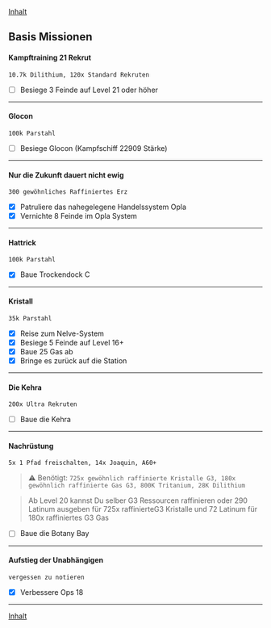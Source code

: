 [Inhalt](README.md#inhalt)

## Basis Missionen

#### Kampftraining 21 Rekrut
`10.7k Dilithium, 120x Standard Rekruten`
- [ ] Besiege 3 Feinde auf Level 21 oder höher
---

#### Glocon
`100k Parstahl`
- [ ] Besiege Glocon (Kampfschiff 22909 Stärke)
---

#### Nur die Zukunft dauert nicht ewig
`300 gewöhnliches Raffiniertes Erz`
- [x] Patruliere das nahegelegene Handelssystem Opla
- [x] Vernichte 8 Feinde im Opla System
---

#### Hattrick
`100k Parstahl`
- [x] Baue Trockendock C
---

#### Kristall
`35k Parstahl`
- [x] Reise zum Nelve-System
- [x] Besiege 5 Feinde auf Level 16+
- [x] Baue 25 Gas ab
- [x] Bringe es zurück auf die Station
---

#### Die Kehra
`200x Ultra Rekruten`
- [ ] Baue die Kehra
---

#### Nachrüstung
`5x 1 Pfad freischalten, 14x Joaquin, A60+`
> :warning: Benötigt: `725x gewöhnlich raffinierte Kristalle G3, 180x gewöhnlich raffinierte Gas G3, 800K Tritanium, 28K Dilithium`

> Ab Level 20 kannst Du selber G3 Ressourcen raffinieren oder 290 Latinum ausgeben für 725x raffinierteG3 Kristalle und
> 72 Latinum für 180x raffiniertes G3 Gas
- [ ] Baue die Botany Bay
---

#### Aufstieg der Unabhängigen
`vergessen zu notieren`
- [x] Verbessere Ops 18
---

[Inhalt](README.md#inhalt)
